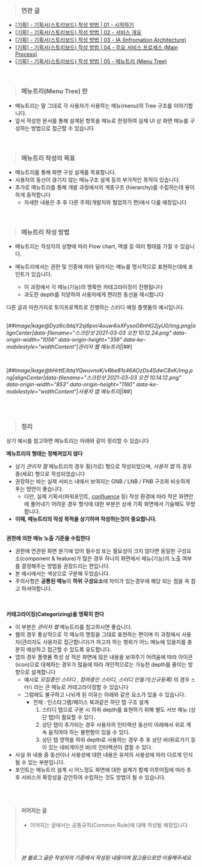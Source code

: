 > ### 연관 글

-   [\[기획\] - 기획서(스토리보드) 작성 방법 | 01 - 시작하기](https://smkdir.tistory.com/1)
-   [\[기획\] - 기획서(스토리보드) 작성 방법 | 02 - 서비스 개요](https://smkdir.tistory.com/2)
-   [\[기획\] - 기획서(스토리보드) 작성 방법 | 03 - IA (Infromation Architecture)](https://smkdir.tistory.com/3)
-   [\[기획\] - 기획서(스토리보드) 작성 방법 | 04 - 주요 서비스 프로세스 (Main Process)](https://smkdir.tistory.com/5)
-   [\[기획\] - 기획서(스토리보드) 작성 방법 | 05 - 메뉴트리 (Menu Tree)](https://smkdir.tistory.com/6)  
<br><br>      
    
    

> ### 메뉴트리(Menu Tree) 란

-   메뉴트리는 말 그대로 각 사용자가 사용하는 메뉴(menu)의 Tree 구조를 이야기합니다.
-   앞서 작성한 문서를 통해 설계된 항목을 메뉴로 한정하여 실제 UI 상 화면 메뉴를 구성하는 방법으로 접근할 수 있습니다  
<br><br>
    
    

> ### 메뉴트리 작성의 목표

-   메뉴트리를 통해 화면 구성 설계를 목표합니다.
-   사용자의 동선이 끊기지 않는 메뉴구조 설계 등의 부가적인 목적이 있습니다.
-   추가로 메뉴트리를 통해 개발 과정에서의 계층구조 (hierarchy)를 수립하는데 용이하게 동작합니다
    -   자세한 내용은 추 후 다른 주제(개발자와 협업하기 편)에서 다룰 예정입니다  
<br><br>  
        
        

> ### 메뉴트리 작성 방법

-   메뉴트리는 작성자의 성향에 따라 Flow chart, 엑셀 등 여러 형태를 가질 수 있습니다.
    
-   메뉴트리에서는 권한 및 인증에 따라 달라지는 메뉴를 명시적으로 표현하는데에 포인트가 있습니다.
    
    -   이 과정에서 각 메뉴(기능)의 명확한 카테고라이징이 진행됩니다
    -   과도한 depth를 지양하여 사용자에게 편리한 동선을 제시합니다

다른 글과 마찬가지로 토이프로젝트로 진행하는 스터디 매칭 플랫폼의 예시입니다.
<br><br>


[##_Image|kage@Dyz6c/btqY2sj6pvi/4ouw4ixXFysoG6nHG2jyU0/img.png|alignCenter|data-filename="스크린샷 2021-03-03 오전 10.12.24.png" data-origin-width="1056" data-origin-height="356" data-ke-mobilestyle="widthContent"|관리자 웹 메뉴트리||_##]


<br>

[##_Image|kage@bHrttE/btqYQwuvnoK/vRbe81s46AOzDs4SdwC8xK/img.png|alignCenter|data-filename="스크린샷 2021-03-03 오전 10.14.12.png" data-origin-width="853" data-origin-height="1160" data-ke-mobilestyle="widthContent"|사용자 앱 메뉴트리||_##]  

<br><br>  

> ### 정리

상기 예시를 참고하면 메뉴트리는 아래와 같이 정리할 수 있습니다

**메뉴트리의 형태는 정해져있지 않다**

-   상기 _관리자 웹_ 메뉴트리의 경우 횡(가로) 형으로 작성되었으며, _사용자 앱_ 의 경우 종(세로) 형으로 작성되었습니다
-   권장하는 바는 실제 서비스 내에서 보여지는 GNB / LNB / FNB 구조와 비슷하게 푸는 방안이 좋습니다.
    -   다만, 실제 기획서(파워포인트, [confluence](https://www.atlassian.com/ko/software/confluence) 등) 작성 환경에 따라 작은 화면안에 풀어내기 어려운 경우 형식에 대한 부분은 상세 기획 화면에서 기술해도 무방합니다.
-   **이때, 메뉴트리의 작성 목적을 상기하며 작성하는것이 중요합니다.**
<br><br>

**권한에 의한 메뉴 노출 기준을 수립한다**

-   권한에 연관된 화면 분기에 있어 필수성 또는 필요성이 크지 않다면 동일한 구성요소(component & feature)가 많은 경우 하나의 화면에서 메뉴(기능)의 노출 여부를 결정해주는 방법을 권장드리는 편입니다.
-   본 예시에서는 색상으로 구분해 두었습니다.
-   주의사항은 **공통된 메뉴**의 **하위 구성요소**에 차이가 있는경우에 해당 되는 점을 꼭 참고 하셔야합니다.

<br><br>
**카테고라이징(Categorizing)을 명확히 한다**

-   이 부분은 _관리자 웹_ 메뉴트리를 참고하시면 좋습니다.
-   웹의 경우 통상적으로 각 메뉴의 명칭을 그대로 표현하는 편이며 이 과정에서 사용자(관리자도 사용자로 접근합니다)가 하고자 하는 행위가 어느 메뉴에 있을지를 충분히 예상하고 접근할 수 있도록 유도합니다.
-   앱의 경우 플랫폼 특성 상 적은 화면에 많은 내용을 보여주기 어려움에 따라 아이콘(icon)으로 대체하는 경우가 많음에 따라 개인적으로는 가능한 depth를 줄이는 방향으로 설계합니다
    -   예시로 _모집중인 스터디_ , _참여중인 스터디_, _스터디 만들기(신규등록)_ 의 경우 `스터디` 라는 큰 메뉴로 카테고라이징할 수 있습니다
    -   그럼에도 불구하고 나뉘게 된 이유는 아래와 같은 요소가 있을 수 있습니다.
        -   전제 : 인스타그램/페이스 북과같은 하단 탭 구조 설계
            1.  스터디 탭으로 구분 시 하위 depth를 표현하기 위해 별도 서브 메뉴 (상단 탭)이 필요할 수 있다.
            2.  상단 탭이 추가되는 경우 사용자의 인터랙션 동선이 아래에서 위로 계속 움직여야 하는 불편함이 있을 수 있다.
            3.  상단 탭 영역을 하위 depth로 사용하는 경우 추 후 상단 바(뒤로가기 등이 있는 네비게이션 바)의 인터렉션이 겹칠 수 있다.
-   사실 위 내용 중 동선이나 사용성에 대한 내용은 유저의 사용성에 따라 다르게 인식될 수 있는 부분입니다.
-   포인트는 메뉴트리 설계 시 어느정도 화면에 대한 설계가 함께 이루어짐에 따라 추 후 서비스의 확장성을 감안하여 수립하는 것도 방법이 될 수 있습니다.  
    
      

<br><br>

> #### 이어지는 글
>
> -   이어지는 글에서는 공통규칙(Common Rule)에 대해 작성될 예정입니다  
>     
>       
>     
>
> <br><br>
>
> ##### 본 블로그 글은 작성자의 기준에서 작성된 내용이며 참고용으로만 이용해주세요